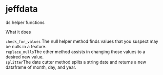 # jeffdata
ds helper functions

What it does

`check_for_values` The null helper method finds values that you suspect may be nulls in a feature. <br>
`replace_nulls`The other method assists in changing those values to a desired new value. <br>
`splitter`The date cutter method splits a string date and returns a new dataframe of month, day, and year.
